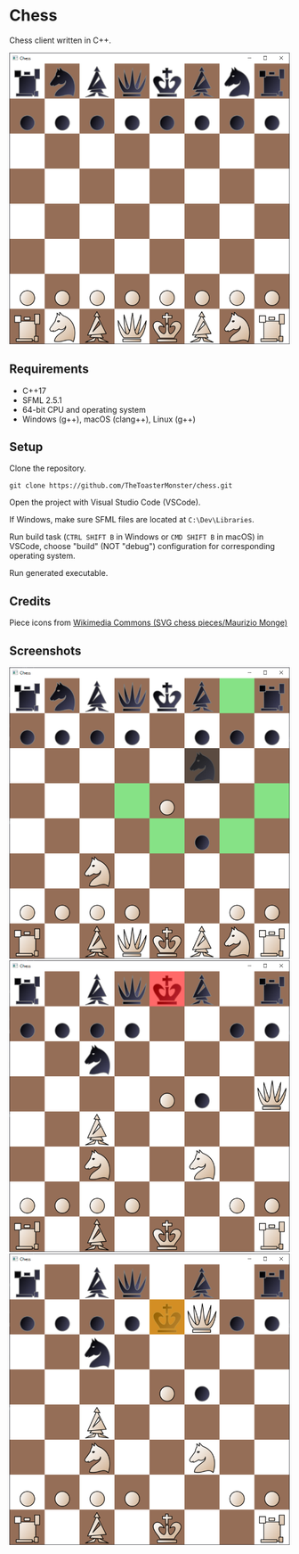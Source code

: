 # Chess

Chess client written in C++.

![](resources/screenshots/starting.png)

## Requirements
- C++17
- SFML 2.5.1
- 64-bit CPU and operating system
- Windows (g++), macOS (clang++), Linux (g++)

## Setup
Clone the repository.
   ```
   git clone https://github.com/TheToasterMonster/chess.git
   ```
Open the project with Visual Studio Code (VSCode).

If Windows, make sure SFML files are located at `C:\Dev\Libraries`.

Run build task (`CTRL SHIFT B` in Windows or `CMD SHIFT B` in macOS) in VSCode, choose "build" (NOT "debug") configuration for corresponding operating system.

Run generated executable.

## Credits
Piece icons from [Wikimedia Commons (SVG chess pieces/Maurizio Monge)](https://commons.wikimedia.org/wiki/Category:SVG_chess_pieces/Maurizio_Monge)

## Screenshots
![](resources/screenshots/moves.png)
![](resources/screenshots/check.png)
![](resources/screenshots/mate.png)